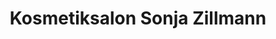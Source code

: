 ---
title: "Kosmetiksalon Sonja Zillmann"
url: /berlin/kosmetiksalon-sonja-zillmann/
shop: Kosmetik
---